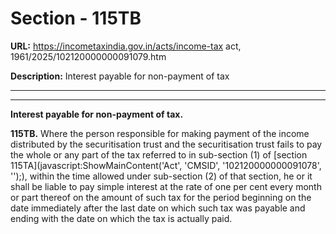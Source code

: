 # Section - 115TB

**URL:** https://incometaxindia.gov.in/acts/income-tax act, 1961/2025/102120000000091079.htm

**Description:** Interest payable for non-payment of tax

---

****

**Interest payable for non-payment of tax.**

**115TB.** Where the person responsible for making payment of the income distributed by the securitisation trust and the securitisation trust fails to pay the whole or any part of the tax referred to in sub-section (1) of [section 115TA](javascript:ShowMainContent\('Act', 'CMSID', '102120000000091078', ''\);), within the time allowed under sub-section (2) of that section, he or it shall be liable to pay simple interest at the rate of one per cent every month or part thereof on the amount of such tax for the period beginning on the date immediately after the last date on which such tax was payable and ending with the date on which the tax is actually paid.